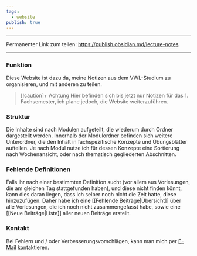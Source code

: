 ```yaml
---
tags:
  - website
publish: true
---
```

***
Permanenter Link zum teilen: https://publish.obsidian.md/lecture-notes
***
### Funktion
Diese Website ist dazu da, meine Notizen aus dem VWL-Studium zu organisieren, und mit anderen zu teilen.

> [!caution]+ Achtung
> Hier befinden sich bis jetzt nur Notizen für das 1. Fachsemester, ich plane jedoch, die Website weiterzuführen.
### Struktur
Die Inhalte sind nach Modulen aufgeteilt, die wiederum durch Ordner dargestellt werden. Innerhalb der Modulordner befinden sich weitere Unterordner, die den Inhalt in fachspezifische Konzepte und Übungsblätter aufteilen. Je nach Modul nutze ich für dessen Konzepte eine Sortierung nach Wochenansicht, oder nach thematisch gegliederten Abschnitten.

### Fehlende Definitionen
Falls ihr nach einer bestimmten Definition sucht (vor allem aus Vorlesungen, die am gleichen Tag stattgefunden haben), und diese nicht finden könnt, kann dies daran liegen, dass ich selber noch nicht die Zeit hatte, diese hinzuzufügen. Daher habe ich eine [[Fehlende Beiträge|Übersicht]] über alle Vorlesungen, die ich noch nicht zusammengefasst habe, sowie eine [[Neue Beiträge|Liste]] aller neuen Beiträge erstellt.

### Kontakt
Bei Fehlern und / oder Verbesserungsvorschlägen, kann man mich per [E-Mail](mailto:j.b.kleindopf@gmail.com?subject=Fehler/Verbesserung) kontaktieren.